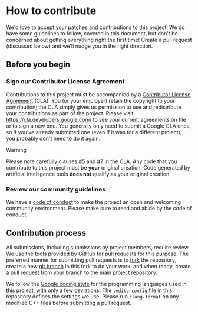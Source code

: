 # How to contribute

We'd love to accept your patches and contributions to this project. We do have
some guidelines to follow, covered in this document, but don't be concerned
about getting everything right the first time! Create a pull request (discussed
below) and we'll nudge you in the right direction.

## Before you begin

### Sign our Contributor License Agreement

Contributions to this project must be accompanied by a [Contributor License
Agreement](https://cla.developers.google.com/about) (CLA). You (or your
employer) retain the copyright to your contribution; the CLA simply gives us
permission to use and redistribute your contributions as part of the project.
Please visit https://cla.developers.google.com/ to see your current agreements
on file or to sign a new one. You generally only need to submit a Google CLA
once, so if you've already submitted one (even if it was for a different
project), you probably don't need to do it again.

> [!WARNING]
> Please note carefully clauses [#5](https://cla.developers.google.com/about/google-corporate#:~:text=You%20represent%20that%20each%20of%20Your%20Contributions%20is%20Your%20original%20creation)
> and [#7](https://cla.developers.google.com/about/google-corporate#:~:text=Should%20You%20wish%20to%20submit%20work%20that%20is%20not%20Your%20original%20creation%2C%20You%20may%20submit%20it%20to%20Google%20separately)
> in the CLA. Any code that you contribute to this project must be **your**
> original creation. Code generated by artificial intelligence tools **does
> not** qualify as your original creation.

### Review our community guidelines

We have a [code of conduct](CODE_OF_CONDUCT.md) to make the project an open and
welcoming community environment. Please make sure to read and abide by the code
of conduct.

## Contribution process

All submissions, including submissions by project members, require review. We
use the tools provided by GitHub for [pull
requests](https://docs.github.com/articles/about-pull-requests) for this
purpose. The preferred manner for submitting pull requests is to
[fork](https://docs.github.com/articles/fork-a-repo) the repository, create a
new [git branch](https://docs.github.com/articles/about-branches) in this fork
to do your work, and when ready, create a pull request from your branch to the
main project repository.

We follow the [Google coding style](https://google.github.io/styleguide/) for
the programming languages used in this project, with only a few deviations. The
[`.editorconfig`](.editorconfig) file in this repository defines the settings
we use. Please run `clang-format` on any modified C++ files before submitting a
pull request.
